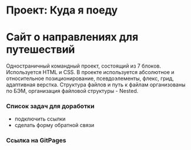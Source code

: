 # Проект: Куда я поеду
# Сайт о направлениях для путешествий
Одностраничный командный проект, состоящий из 7 блоков. Используется HTML и CSS. В проекте используется абсолютное и относительное позиционирование, псевдоэлементы, флекс, грид, адаптивная верстка.  Структура файлов и путь к файлам организованы по БЭМ, организация файловой структуры - Nested.

### Список задач для доработки
* подключить ссылки
* сделать форму обратной связи

### Ссылка на GitPages

